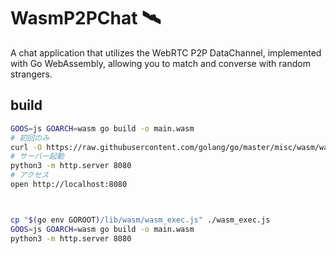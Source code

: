 # WasmP2PChat 🛰️

A chat application that utilizes the WebRTC P2P DataChannel, implemented with Go WebAssembly, allowing you to match and converse with random strangers.

## build

```bash
GOOS=js GOARCH=wasm go build -o main.wasm
# 初回のみ
curl -O https://raw.githubusercontent.com/golang/go/master/misc/wasm/wasm_exec.js
# サーバー起動
python3 -m http.server 8080
# アクセス
open http://localhost:8080



cp "$(go env GOROOT)/lib/wasm/wasm_exec.js" ./wasm_exec.js
GOOS=js GOARCH=wasm go build -o main.wasm
python3 -m http.server 8080

```